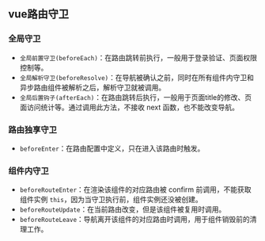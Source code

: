 ## vue路由守卫

### 全局守卫
- `全局前置守卫(beforeEach)`：在路由跳转前执行，一般用于登录验证、页面权限控制等。
- `全局解析守卫(beforeResolve)`：在导航被确认之前，同时在所有组件内守卫和异步路由组件被解析之后，解析守卫就被调用。
- `全局后置钩子(afterEach)`：在路由跳转后执行，一般用于页面title的修改、页面访问统计等。通过调用此方法，不接收 next 函数，也不能改变导航。

### 路由独享守卫
- `beforeEnter`：在路由配置中定义，只在进入该路由时触发。

### 组件内守卫
- `beforeRouteEnter`：在渲染该组件的对应路由被 confirm 前调用，不能获取组件实例 `this`，因为当守卫执行前，组件实例还没被创建。
- `beforeRouteUpdate`：在当前路由改变，但是该组件被复用时调用。
- `beforeRouteLeave`：导航离开该组件的对应路由时调用，用于组件销毁前的清理工作。